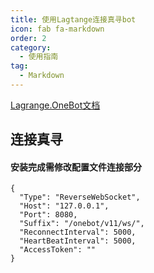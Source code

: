 ```yaml
---
title: 使用Lagtange连接真寻bot
icon: fab fa-markdown
order: 2
category:
  - 使用指南
tag:
  - Markdown
---
```


[Lagrange.OneBot文档](https://lagrangedev.github.io/Lagrange.Doc/Lagrange.OneBot/Config)

## 连接真寻

#### 安装完成需修改配置文件连接部分

```
{
  "Type": "ReverseWebSocket",
  "Host": "127.0.0.1",
  "Port": 8080,
  "Suffix": "/onebot/v11/ws/",
  "ReconnectInterval": 5000,
  "HeartBeatInterval": 5000,
  "AccessToken": ""
}
```
